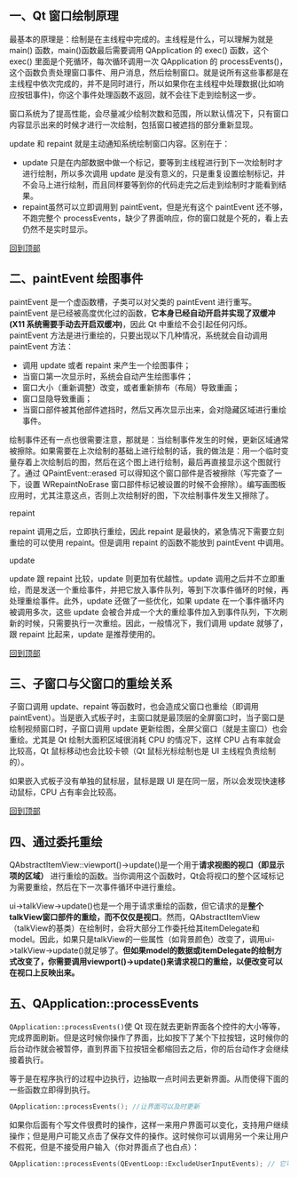 ## 一、Qt 窗口绘制原理

最基本的原理是：绘制是在主线程中完成的。主线程是什么，可以理解为就是 main() 函数，main()函数最后需要调用 QApplication 的 exec() 函数，这个 exec() 里面是个死循环，每次循环调用一次 QApplication 的 processEvents()，这个函数负责处理窗口事件、用户消息，然后绘制窗口。就是说所有这些事都是在主线程中依次完成的，并不是同时进行，所以如果你在主线程中处理数据(比如响应按钮事件)，你这个事件处理函数不返回，就不会往下走到绘制这一步。

窗口系统为了提高性能，会尽量减少绘制次数和范围，所以默认情况下，只有窗口内容显示出来的时候才进行一次绘制，包括窗口被遮挡的部分重新显现。

update 和 repaint 就是主动通知系统绘制窗口内容。区别在于：

- update 只是在内部数据中做一个标记，要等到主线程进行到下一次绘制时才进行绘制，所以多次调用 update 是没有意义的，只是重复设置绘制标记，并不会马上进行绘制，而且同样要等到你的代码走完之后走到绘制时才能看到结果。
- repaint虽然可以立即调用到 paintEvent，但是光有这个 paintEvent 还不够，不跑完整个 processEvents，缺少了界面响应，你的窗口就是个死的，看上去仍然不是实时显示。

[回到顶部](https://www.cnblogs.com/linuxAndMcu/p/17145322.html#_labelTop)

## 二、paintEvent 绘图事件

paintEvent 是一个虚函数槽，子类可以对父类的 paintEvent 进行重写。paintEvent 是已经被高度优化过的函数，**它本身已经自动开启并实现了双缓冲(X11 系统需要手动去开启双缓冲)**，因此 Qt 中重绘不会引起任何闪烁。paintEvent 方法是进行重绘的，只要出现以下几种情况，系统就会自动调用 paintEvent 方法：

- 调用 update 或者 repaint 来产生一个绘图事件；
- 当窗口第一次显示时，系统会自动产生绘图事件；
- 窗口大小（重新调整）改变，或者重新排布（布局）导致重画；
- 窗口显隐导致重画；
- 当窗口部件被其他部件遮挡时，然后又再次显示出来，会对隐藏区域进行重绘事件。

绘制事件还有一点也很需要注意，那就是：当绘制事件发生的时候，更新区域通常被擦除。如果需要在上次绘制的基础上进行绘制的话，我的做法是：用一个临时变量存着上次绘制后的图，然后在这个图上进行绘制，最后再直接显示这个图就行了。通过 QPaintEvent::erased 可以得知这个窗口部件是否被擦除（写完查了一下，设置 WRepaintNoErase 窗口部件标记被设置的时候不会擦除）。编写画图板应用时，尤其注意这点，否则上次绘制好的图，下次绘制事件发生又擦除了。

repaint

repaint 调用之后，立即执行重绘，因此 repaint 是最快的，紧急情况下需要立刻重绘的可以使用 repaint。但是调用 repaint 的函数不能放到 paintEvent 中调用。

update

update 跟 repaint 比较，update 则更加有优越性。update 调用之后并不立即重绘，而是发送一个重绘事件，并把它放入事件队列，等到下次事件循环的时候，再处理重绘事件。此外，update 还做了一些优化，如果 update 在一个事件循环内被调用多次，这些 update 会被合并成一个大的重绘事件加入到事件队列，下次刷新的时候，只需要执行一次重绘。因此，一般情况下，我们调用 update 就够了，跟 repaint 比起来，update 是推荐使用的。

[回到顶部](https://www.cnblogs.com/linuxAndMcu/p/17145322.html#_labelTop)

## 三、子窗口与父窗口的重绘关系

子窗口调用 update、repaint 等函数时，也会造成父窗口也重绘（即调用 paintEvent）。当是嵌入式板子时，主窗口就是最顶层的全屏窗口时，当子窗口是绘制视频窗口时，子窗口调用 update 更新绘图，全屏父窗口（就是主窗口）也会重绘。尤其是 Qt 绘制大面积区域很消耗 CPU 的情况下，这样 CPU 占有率就会比较高，Qt 鼠标移动也会比较卡顿（Qt 鼠标光标绘制也是 UI 主线程负责绘制的）。

如果嵌入式板子没有单独的鼠标层，鼠标是跟 UI 是在同一层，所以会发现快速移动鼠标，CPU 占有率会比较高。

[回到顶部](https://www.cnblogs.com/linuxAndMcu/p/17145322.html#_labelTop)

## 四、通过委托重绘
QAbstractItemView::viewport()->update()是一个用于**请求视图的视口（即显示项的区域）** 进行重绘的函数。当你调用这个函数时，Qt会将视口的整个区域标记为需要重绘，然后在下一次事件循环中进行重绘。

ui->talkView->update()也是一个用于请求重绘的函数，但它请求的是**整个talkView窗口部件的重绘，而不仅仅是视口**。然而，QAbstractItemView（talkView的基类）在绘制时，会将大部分工作委托给其itemDelegate和model。因此，如果只是talkView的一些属性（如背景颜色）改变了，调用ui->talkView->update()就足够了。**但如果model的数据或itemDelegate的绘制方式改变了，你需要调用viewport()->update()来请求视口的重绘，以便改变可以在视口上反映出来。**

## 五、QApplication::processEvents

`QApplication::processEvents()`使 Qt 现在就去更新界面各个控件的大小等等，完成界面刷新。但是这时候你操作了界面，比如按下了某个下拉按钮，这时候你的后台动作就会被暂停，直到界面下拉按钮全都缩回去之后，你的后台动作才会继续接着执行。

等于是在程序执行的过程中边执行，边抽取一点时间去更新界面。从而使得下面的一些函数立即得到执行。

```c++
QApplication::processEvents(); //让界面可以及时更新
```

如果你后面有个写文件很费时的操作，这样一来用户界面可以变化，支持用户继续操作；但是用户可能又点击了保存文件的操作。这时候你可以调用另一个来让用户不假死，但是不接受用户输入（你对界面点了也白点）：

```c++
QApplication::processEvents(QEventLoop::ExcludeUserInputEvents); // 它可以忽略用户的输入（鼠标和键盘事件）。
```
